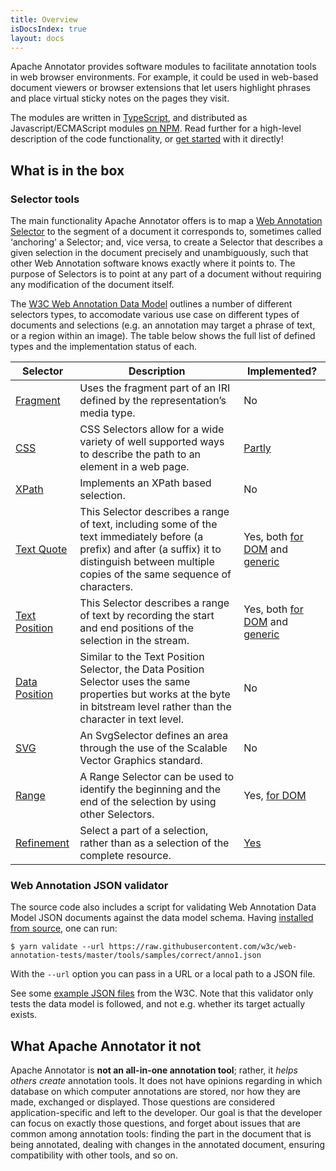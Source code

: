 ```yaml
---
title: Overview
isDocsIndex: true
layout: docs
---
```


Apache Annotator provides software modules to facilitate annotation tools in web browser environments. For example, it could be used in web-based document viewers or browser extensions that let users highlight phrases and place virtual sticky notes on the pages they visit.

The modules are written in [TypeScript](https://www.typescriptlang.org/), and distributed as Javascript/ECMAScript modules [on NPM](https://www.npmjs.com/org/apache-annotator). Read further for a high-level description of the code functionality, or [get started](/docs/getting-started/) with it directly!


## What is in the box

### Selector tools

The main functionality Apache Annotator offers is to map a [Web Annotation Selector](https://www.w3.org/TR/2017/REC-annotation-model-20170223/#selector) to the segment of a document it corresponds to, sometimes called ‘anchoring’ a Selector; and, vice versa, to create a Selector that describes a given selection in the document precisely and unambiguously, such that other Web Annotation software knows exactly where it points to. The purpose of Selectors is to point at any part of a document without requiring any modification of the document itself.

The [W3C Web Annotation Data Model](https://www.w3.org/TR/annotation-model) outlines a number of different selectors types, to accomodate various use case on different types of documents and selections (e.g. an annotation may target a phrase of text, or a region within an image). The table below shows the full list of defined types and the implementation status of each.

| Selector                                                                        | Description                                                                                                                                                                                          | Implemented?                                                                                                                                    |
| ------------------------------------------------------------------------------- | ---------------------------------------------------------------------------------------------------------------------------------------------------------------------------------------------------- | ----------------------------------------------------------------------------------------------------------------------------------------------- |
| [Fragment](https://www.w3.org/TR/annotation-model/#fragment-selector)           | Uses the fragment part of an IRI defined by the representation’s media type.                                                                                                                         | No                                                                                                                                              |
| [CSS](https://www.w3.org/TR/annotation-model/#css-selector)                     | CSS Selectors allow for a wide variety of well supported ways to describe the path to an element in a web page.                                                                                      | [Partly](/docs/api/modules/dom.html#createcssselectormatcher)                                                                                   |
| [XPath](https://www.w3.org/TR/annotation-model/#xpath-selector)                 | Implements an XPath based selection.                                                                                                                                                                 | No                                                                                                                                              |
| [Text Quote](https://www.w3.org/TR/annotation-model/#text-quote-selector)       | This Selector describes a range of text, including some of the text immediately before (a prefix) and after (a suffix) it to distinguish between multiple copies of the same sequence of characters. | Yes, both [for DOM](/docs/api/modules/dom.html#describetextquote) and [generic](/docs/api/modules/selector.html#textquoteselectormatcher)       |
| [Text Position](https://www.w3.org/TR/annotation-model/#text-position-selector) | This Selector describes a range of text by recording the start and end positions of the selection in the stream.                                                                                     | Yes, both [for DOM](/docs/api/modules/dom.html#describetextposition) and [generic](/docs/api/modules/selector.html#textpositionselectormatcher) |
| [Data Position](https://www.w3.org/TR/annotation-model/#data-position-selector) | Similar to the Text Position Selector, the Data Position Selector uses the same properties but works at the byte in bitstream level rather than the character in text level.                         | No                                                                                                                                              |
| [SVG](https://www.w3.org/TR/annotation-model/#svg-selector)                     | An SvgSelector defines an area through the use of the Scalable Vector Graphics standard.                                                                                                             | No                                                                                                                                              |
| [Range](https://www.w3.org/TR/annotation-model/#range-selector)                 | A Range Selector can be used to identify the beginning and the end of the selection by using other Selectors.                                                                                        | Yes, [for DOM](/docs/api/modules/dom.html#makecreaterangeselectormatcher)                                                                       |
| [Refinement](https://www.w3.org/TR/annotation-model/#refinement-of-selection)   | Select a part of a selection, rather than as a selection of the complete resource.                                                                                                                   | [Yes](/docs/api/modules/selector.html#makerefinable)                                                                                            |


### Web Annotation JSON validator

The source code also includes a script for validating Web Annotation Data Model JSON documents against the data model schema. Having [installed from source](/docs/develop/#install-from-source), one can run:

``` shell
$ yarn validate --url https://raw.githubusercontent.com/w3c/web-annotation-tests/master/tools/samples/correct/anno1.json
```

With the `--url` option you can pass in a URL or a local path to a JSON file.

See some [example JSON files](https://github.com/w3c/web-annotation-tests/tree/master/tools/samples) from the W3C. Note that this validator only tests the data model is followed, and not e.g. whether its target actually exists.


## What Apache Annotator it not

Apache Annotator is **not an all-in-one annotation tool**; rather, it *helps others create* annotation tools. It does not have opinions regarding in which database on which computer annotations are stored, nor how they are made, exchanged or displayed. Those questions are considered application-specific and left to the developer. Our goal is that the developer can focus on exactly those questions, and forget about issues that are common among annotation tools: finding the part in the document that is being annotated, dealing with changes in the annotated document, ensuring compatibility with other tools, and so on.
